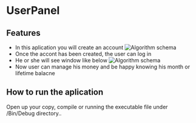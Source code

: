 # UserPanel

## Features
* In this aplication you will create an account
![Algorithm schema](./GitImages/Bez tytułu2.png)
* Once the accont has been created, the user can log in
* He or she will see window like below
![Algorithm schema](./GitImages/4.png)
* Now user can manage his money and be happy knowing his month or lifetime balacne  

## How to run the aplication
Open up your copy, compile or running the executable file under /Bin/Debug directory..
